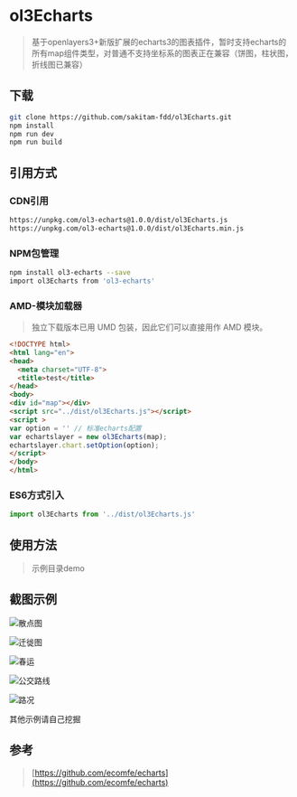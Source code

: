 # ol3Echarts

> 基于openlayers3+新版扩展的echarts3的图表插件，暂时支持echarts的所有map组件类型，对普通不支持坐标系的图表正在兼容（饼图，柱状图，折线图已兼容）

## 下载


```bash
git clone https://github.com/sakitam-fdd/ol3Echarts.git
npm install
npm run dev
npm run build
```

## 引用方式

### CDN引用

```bash
https://unpkg.com/ol3-echarts@1.0.0/dist/ol3Echarts.js
https://unpkg.com/ol3-echarts@1.0.0/dist/ol3Echarts.min.js
```

### NPM包管理

```bash
npm install ol3-echarts --save
import ol3Echarts from 'ol3-echarts'
```

### AMD-模块加载器

> 独立下载版本已用 UMD 包装，因此它们可以直接用作 AMD 模块。

```html
<!DOCTYPE html>
<html lang="en">
<head>
  <meta charset="UTF-8">
  <title>test</title>
</head>
<body>
<div id="map"></div>
<script src="../dist/ol3Echarts.js"></script>
<script >
var option = '' // 标准echarts配置
var echartslayer = new ol3Echarts(map);
echartslayer.chart.setOption(option);
</script>
</body>
</html>
```

### ES6方式引入

```javascript
import ol3Echarts from '../dist/ol3Echarts.js'
```

## 使用方法

> 示例目录demo

## 截图示例
![散点图](https://raw.githubusercontent.com/sakitam-fdd/ol3Echarts/master/asset/images/sdt.gif)

![迁徙图](https://raw.githubusercontent.com/sakitam-fdd/ol3Echarts/master/asset/images/qxt.gif)

![春运](https://raw.githubusercontent.com/sakitam-fdd/ol3Echarts/master/asset/images/qxt-cn.gif)

![公交路线](https://raw.githubusercontent.com/sakitam-fdd/ol3Echarts/master/asset/images/bus.gif)

![路况](https://raw.githubusercontent.com/sakitam-fdd/ol3Echarts/master/asset/images/traffic.gif)

其他示例请自己挖掘

## 参考

>[https://github.com/ecomfe/echarts](https://github.com/ecomfe/echarts)